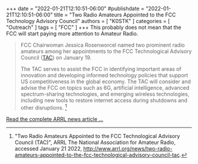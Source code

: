 +++
date = "2022-01-21T12:10:51-06:00"
#publishdate = "2022-01-21T12:10:51-06:00"
title = "Two Radio Amateurs Appointed to the FCC Technology Advisory Council"
authors = [ "K0STK" ]
categories = [ "Outreach" ]
tags = [ "FCC" ]
+++
This probably does not mean that the FCC will start paying more attention to Amateur
Radio.

<!--more-->

>FCC Chairwoman Jessica Rosenworcel named two prominent radio amateurs among
>her appointments to the FCC Technological Advisory Council
>([TAC](https://www.fcc.gov/general/technological-advisory-council))
>on January 19.
>
>The TAC serves to assist the FCC in identifying important areas of innovation
>and developing informed technology policies that support US competitiveness
>in the global economy. The TAC will consider and advise the FCC on topics
>such as 6G, artificial intelligence, advanced spectrum-sharing technologies,
>and emerging wireless technologies, including new tools to restore internet
>access during shutdowns and other disruptions. [^1]

[^1]: "Two Radio Amateurs Appointed to the FCC Technological Advisory Council (TAC)", ARRL The National Association for Amateur Radio, accessed January 21 2022, http://www.arrl.org/news/two-radio-amateurs-appointed-to-the-fcc-technological-advisory-council-tac.

<span class="genericon genericon-link"></span>[Read the complete ARRL news article ...](http://www.arrl.org/news/two-radio-amateurs-appointed-to-the-fcc-technological-advisory-council-tac)
